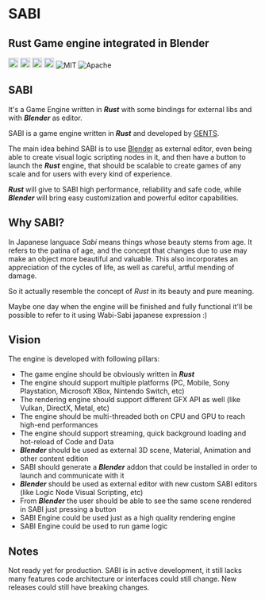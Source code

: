 # **SABI** 
## Rust Game engine integrated in Blender

[<img alt="github repository" src="https://img.shields.io/badge/github-gents83/NRG-8da0cb?logo=github" height="20">](https://github.com/gents83/NRG)
[<img alt="github pages" src="https://img.shields.io/badge/Docs-github-brightgreen" height="20">](https://gents83.github.io/NRG/)
[<img alt="github workflow sattus" src="https://img.shields.io/github/workflow/status/gents83/NRG/Deploy%20on%20Github%20Pages?style=plastic" height="20">](https://github.com/gents83/NRG/actions)
[<img alt="github sponsor" src="https://img.shields.io/github/sponsors/gents83?style=plastic" height="20">](https://github.com/sponsors/gents83)
![MIT](https://img.shields.io/badge/license-MIT-blue.svg)
![Apache](https://img.shields.io/badge/license-Apache-blue.svg)

## SABI

It's a Game Engine written in _**Rust**_ with some bindings for external libs and with _**Blender**_ as editor.

SABI is a game engine written in _**Rust**_ and developed by [GENTS](https://twitter.com/gents83). 

The main idea behind SABI is to use [Blender](https://www.blender.org/) as external editor, even being able to create visual logic scripting nodes in it, and then have a button to launch the _**Rust**_ engine, that should be scalable to create games of any scale and for users with every kind of experience.

_**Rust**_ will give to SABI high performance, reliability and safe code, while _**Blender**_ will bring easy customization and powerful editor capabilities.


## Why SABI?

In Japanese languace _Sabi_ means things whose beauty stems from age. It refers to the patina of age, and the concept that changes due to use may make an object more beautiful and valuable. This also incorporates an appreciation of the cycles of life, as well as careful, artful mending of damage.

So it actually resemble the concept of _Rust_ in its beauty and pure meaning.

Maybe one day when the engine will be finished and fully functional it'll be possible to refer to it using Wabi-Sabi japanese expression :)


## Vision

The engine is developed with following pillars:
- The game engine should be obviously written in _**Rust**_
- The engine should support multiple platforms (PC, Mobile, Sony Playstation, Microsoft XBox, Nintendo Switch, etc)
- The rendering engine should support different GFX API as well (like Vulkan, DirectX, Metal, etc)
- The engine should be multi-threaded both on CPU and GPU to reach high-end performances
- The engine should support streaming, quick background loading and hot-reload of Code and Data
- _**Blender**_ should be used as external 3D scene, Material, Animation and other content edition 
- SABI should generate a _**Blender**_ addon that could be installed in order to launch and communicate with it
- _**Blender**_ should be used as external editor with new custom SABI editors (like Logic Node Visual Scripting, etc) 
- From _**Blender**_ the user should be able to see the same scene rendered in SABI just pressing a button
- SABI Engine could be used just as a high quality rendering engine
- SABI Engine could be used to run game logic  

## Notes

Not ready yet for production.
SABI is in active development, it still lacks many features code architecture or interfaces could still change. 
New releases could still have breaking changes.